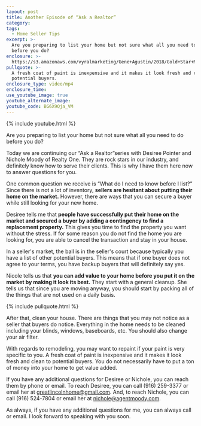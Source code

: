 ```yaml
---
layout: post
title: Another Episode of “Ask a Realtor”
category:
tags:
  - Home Seller Tips
excerpt: >-
  Are you preparing to list your home but not sure what all you need to do
  before you do?
enclosure: >-
  https://s3.amazonaws.com/vyralmarketing/Gene+Agustin/2018/Gold+Star+Mortgage+Financial-+preparing+to+list.mp4
pullquote: >-
  A fresh coat of paint is inexpensive and it makes it look fresh and clean to
  potential buyers.
enclosure_type: video/mp4
enclosure_time:
use_youtube_image: true
youtube_alternate_image:
youtube_code: BG6X9Qja_VM
---
```


{% include youtube.html %}

Are you preparing to list your home but not sure what all you need to do before you do?

Today we are continuing our “Ask a Realtor”series with Desiree Pointer and Nichole Moody of Realty One. They are rock stars in our industry, and definitely know how to serve their clients. This is why I have them here now to answer questions for you.

One common question we receive is “What do I need to know before I list?” Since there is not a lot of inventory, **sellers are hesitant about putting their home on the market.** However, there are ways that you can secure a buyer while still looking for your new home.

Desiree tells me that **people have successfully put their home on the market and secured a buyer by adding a contingency to find a replacement property.** This gives you time to find the property you want without the stress. If for some reason you do not find the home you are looking for, you are able to cancel the transaction and stay in your house.

In a seller's market, the ball is in the seller's court because typically you have a list of other potential buyers. This means that if one buyer does not agree to your terms, you have backup buyers that will definitely say yes.

Nicole tells us that **you can add value to your home before you put it on the market by making it look its best.** They start with a general cleanup. She tells us that since you are moving anyway, you should start by packing all of the things that are not used on a daily basis.

{% include pullquote.html %}

After that, clean your house. There are things that you may not notice as a seller that buyers do notice. Everything in the home needs to be cleaned including your blinds, windows, baseboards, etc. You should also change your air filter.

With regards to remodeling, you may want to repaint if your paint is very specific to you. A fresh coat of paint is inexpensive and it makes it look fresh and clean to potential buyers. You do not necessarily have to put a ton of money into your home to get value added.

If you have any additional questions for Desiree or Nichole, you can reach them by phone or email. To reach Desiree, you can call (916) 259-3377 or email her at greatlincolnhome@gmail.com. And, to reach Nichole, you can call (916) 524-7804 or email her at nichole@agentmoody.com.

As always, if you have any additional questions for me, you can always call or email. I look forward to speaking with you soon.